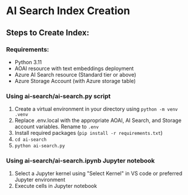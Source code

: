 # AI Search Index Creation

## Steps to Create Index:
### Requirements:
- Python 3.11
- AOAI resource with text embeddings deployment
- Azure AI Search resource (Standard tier or above)
- Azure Storage Account (with Azure storage table)

### Using ai-search/ai-search.py script
1. Create a virtual environment in your directory using `python -m venv .venv`
2. Replace .env.local with the appropriate AOAI, AI Search, and Storage account variables. Rename to `.env` 
3. Install required packages (`pip install -r requirements.txt`)
4. `cd ai-search`
5. `python ai-search.py`  

### Using ai-search/ai-search.ipynb Jupyter notebook
1. Select a Jupyter kernel using "Select Kernel" in VS code or preferred Jupyter environment
2. Execute cells in Jupyter notebook
